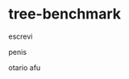 # tree-benchmark


escrevi 























































































penis

































































































































































otario afu
